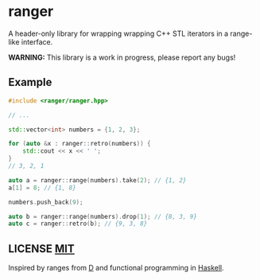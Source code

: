 # ranger
A header-only library for wrapping wrapping C++ STL iterators in a range-like interface.


**WARNING:** This library is a work in progress,  please report any bugs!


## Example

``` cpp
#include <ranger/ranger.hpp>

// ...

std::vector<int> numbers = {1, 2, 3};

for (auto &x : ranger::retro(numbers)) {
	std::cout << x << ' ';
}
// 3, 2, 1

auto a = ranger::range(numbers).take(2); // {1, 2}
a[1] = 8; // {1, 8}

numbers.push_back(9);

auto b = ranger::range(numbers).drop(1); // {8, 3, 9}
auto c = ranger::retro(b); // {9, 3, 8}
```


## LICENSE [MIT](LICENSE)
Inspired by ranges from [D](https://dlang.org/phobos/std_range.html) and functional programming in [Haskell](http://hackage.haskell.org/package/base-4.12.0.0/docs/Data-List.html).
